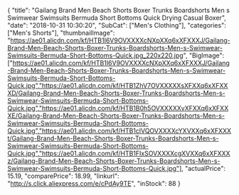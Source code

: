 {
	"title": "Gailang Brand Men Beach Shorts Boxer Trunks Boardshorts Men s Swimwear Swimsuits Bermuda Short Bottoms Quick Drying Casual Boxer",
	"date": "2018-10-31 10:30:20",
	"SubCat": ["Men's Clothing"],
	"categories": ["Men's Shorts"],
	"thumbnailImage": "https://ae01.alicdn.com/kf/HTB1I6V9OVXXXXcNXpXXq6xXFXXXJ/Gailang-Brand-Men-Beach-Shorts-Boxer-Trunks-Boardshorts-Men-s-Swimwear-Swimsuits-Bermuda-Short-Bottoms-Quick.jpg_220x220.jpg",
	"BigImage": ["https://ae01.alicdn.com/kf/HTB1I6V9OVXXXXcNXpXXq6xXFXXXJ/Gailang-Brand-Men-Beach-Shorts-Boxer-Trunks-Boardshorts-Men-s-Swimwear-Swimsuits-Bermuda-Short-Bottoms-Quick.jpg","https://ae01.alicdn.com/kf/HTB1ZhV7OVXXXXXsXFXXq6xXFXXXD/Gailang-Brand-Men-Beach-Shorts-Boxer-Trunks-Boardshorts-Men-s-Swimwear-Swimsuits-Bermuda-Short-Bottoms-Quick.jpg","https://ae01.alicdn.com/kf/HTB1B0h5OVXXXXXvXFXXq6xXFXXXE/Gailang-Brand-Men-Beach-Shorts-Boxer-Trunks-Boardshorts-Men-s-Swimwear-Swimsuits-Bermuda-Short-Bottoms-Quick.jpg","https://ae01.alicdn.com/kf/HTB1clVQOVXXXXcYXVXXq6xXFXXXt/Gailang-Brand-Men-Beach-Shorts-Boxer-Trunks-Boardshorts-Men-s-Swimwear-Swimsuits-Bermuda-Short-Bottoms-Quick.jpg","https://ae01.alicdn.com/kf/HTB1FIxSOVXXXXcgXVXXq6xXFXXXz/Gailang-Brand-Men-Beach-Shorts-Boxer-Trunks-Boardshorts-Men-s-Swimwear-Swimsuits-Bermuda-Short-Bottoms-Quick.jpg"],
	"actualPrice": 15.19,
	"comparePrice": 18.99,
	"linkurl": "http://s.click.aliexpress.com/e/cPdAy9TE",
	"inStock": 88
}
